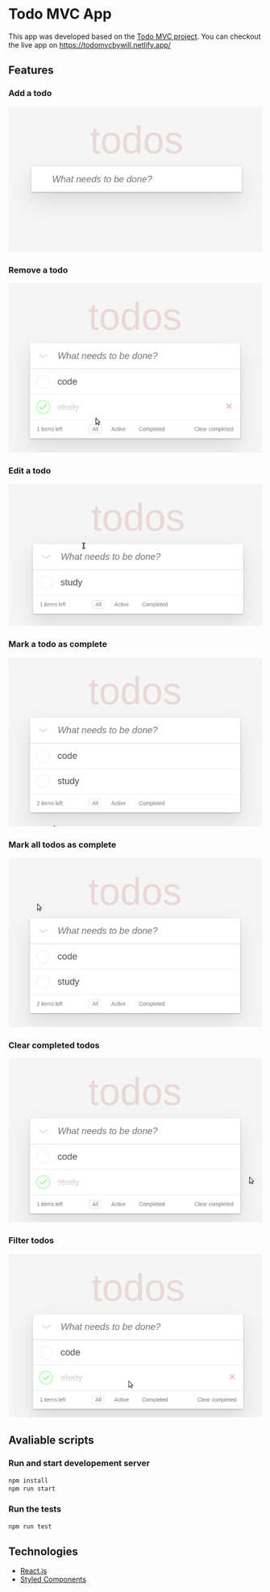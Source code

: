 # Todo MVC App

This app was developed based on the [Todo MVC project](https://todomvc.com/examples/backbone_require/). You can checkout the live app on https://todomvcbywill.netlify.app/

## Features

### Add a todo
![](/gifs/addTodo.gif)

### Remove a todo
![](/gifs/removeTodo.gif)

### Edit a todo
![](/gifs/editTodo.gif)

### Mark a todo as complete
![](/gifs/markAsComplete.gif)

### Mark all todos as complete
![](/gifs/markAllAsComplete.gif)

### Clear completed todos
![](/gifs/clearCompleted.gif)

### Filter todos
![](/gifs/filterTodos.gif)
## Avaliable scripts

### Run and start developement server
```
npm install
npm run start
```

### Run the tests
```
npm run test
```

## Technologies
- [React.js](https://pt-br.reactjs.org/)
- [Styled Components](https://styled-components.com/)

